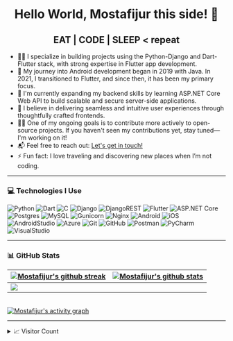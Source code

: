 <!-- thems: #gh-dark-mode-only, #gh-light-mode-only  -->

<h1 align="center"> Hello World, Mostafijur this side! 👋</h1>

<h2 align="center">EAT | CODE | SLEEP < repeat </h2>

- 💪🏼 I specialize in building projects using the Python-Django and Dart-Flutter stack, with strong expertise in Flutter app development.
- 📱 My journey into Android development began in 2019 with Java. In 2021, I transitioned to Flutter, and since then, it has been my primary focus.
- 🧠 I'm currently expanding my backend skills by learning ASP.NET Core Web API to build scalable and secure server-side applications.
- 🎯 I believe in delivering seamless and intuitive user experiences through thoughtfully crafted frontends.
- 🤝🏼 One of my ongoing goals is to contribute more actively to open-source projects. If you haven't seen my contributions yet, stay tuned—I'm working on it!
- 📬 Feel free to reach out: <a href="mailto:mostafijur1812@gmail.com">Let's get in touch!</a>
- ⚡ Fun fact: I love traveling and discovering new places when I’m not coding.

---

### 💻 Technologies I Use

![Python](https://img.shields.io/badge/python-3670A0?style=for-the-badge&logo=python&logoColor=ffdd54)
![Dart](https://img.shields.io/badge/dart-%230175C2.svg?style=for-the-badge&logo=dart&logoColor=white)
![C](https://img.shields.io/badge/c-%2300599C.svg?style=for-the-badge&logo=c&logoColor=white)
![Django](https://img.shields.io/badge/django-%23092E20.svg?style=for-the-badge&logo=django&logoColor=white)
![DjangoREST](https://img.shields.io/badge/DJANGO-REST-ff1709?style=for-the-badge&logo=django&logoColor=white&color=ff1709&labelColor=gray)
![Flutter](https://img.shields.io/badge/Flutter-%2302569B.svg?style=for-the-badge&logo=Flutter&logoColor=white)
![ASP.NET Core](https://img.shields.io/badge/asp.net%20core-512BD4?style=for-the-badge&logo=dotnet&logoColor=white)
![Postgres](https://img.shields.io/badge/postgres-%23316192.svg?style=for-the-badge&logo=postgresql&logoColor=white)
![MySQL](https://img.shields.io/badge/mysql-%2300f.svg?style=for-the-badge&logo=mysql&logoColor=white)
![Gunicorn](https://img.shields.io/badge/gunicorn-%298729.svg?style=for-the-badge&logo=gunicorn&logoColor=white)
![Nginx](https://img.shields.io/badge/nginx-%23009639.svg?style=for-the-badge&logo=nginx&logoColor=white)
![Android](https://img.shields.io/badge/Android-3DDC84?style=for-the-badge&logo=android&logoColor=white)
![iOS](https://img.shields.io/badge/iOS-000000?style=for-the-badge&logo=ios&logoColor=white)
![AndroidStudio](https://img.shields.io/badge/Android%20Studio-3DDC84?style=for-the-badge&logo=android%20studio&logoColor=white)
![Azure](https://img.shields.io/badge/azure-%230072C6.svg?style=for-the-badge&logo=microsoftazure&logoColor=white)
![Git](https://img.shields.io/badge/git-%23F05033.svg?style=for-the-badge&logo=git&logoColor=white)
![GitHub](https://img.shields.io/badge/github-%23121011.svg?style=for-the-badge&logo=github&logoColor=white)
![Postman](https://img.shields.io/badge/Postman-FF6C37?style=for-the-badge&logo=postman&logoColor=white)
![PyCharm](https://img.shields.io/badge/PyCharm-3776AB?style=for-the-badge&logo=pycharm&logoColor=white)
![VisualStudio](https://img.shields.io/badge/Visual%20Studio-5C2D91?style=for-the-badge&logo=visual%20studio&logoColor=white)

---

### 📊 GitHub Stats

| <a href="https://github.com/mostafijur566"><img align="center" src="https://github-readme-streak-stats.herokuapp.com?user=mostafijur566&theme=tokyonight&hide_border=true&date_format=M%20j%5B%2C%20Y%5D)" alt="Mostafijur's github streak" /></a> | <a href="https://github.com/mostafijur566"><img align="center" src="https://github-readme-stats.vercel.app/api?username=mostafijur566&show_icons=true&include_all_commits=true&theme=tokyonight&hide_border=true" alt="Mostafijur's github stats" /></a> |
| :------------- | :-------------: |
| <a href="https://github.com/mostafijur566"><img align="center" src="https://github-readme-stats.vercel.app/api/top-langs/?username=mostafijur566&layout=compact&theme=tokyonight&hide_border=true" /></a> |

<br />
<a href="https://github.com/mostafijur566"><img align="center" src="https://github-readme-activity-graph.cyclic.app/graph?username=mostafijur566&bg_color=1a1b27&color=1f6feb&line=38bcad&point=628fdb&area=true&hide_border=true" alt="Mostafijur's activity graph" /></a>

---

<details><summary>📈 Visitor Count</summary>

> Counting of visitors to this page started on May 24, 2023.

<div><img src="https://profile-counter.glitch.me/mostafijur566/count.svg" alt="visitor counter" /></div>

</details>
